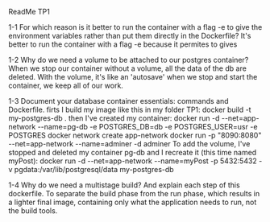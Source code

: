 ReadMe TP1

1-1 For which reason is it better to run the container with a flag -e to give the environment variables rather than put them directly in the Dockerfile?
It's better to run the container with a flag -e because it permites to gives

1-2 Why do we need a volume to be attached to our postgres container?
When we stop our container without a volume, all the data of the db are deleted. With the volume, it's like an 'autosave' when we stop and start the container, we keep all of our work.

1-3 Document your database container essentials: commands and Dockerfile.
firts I build my image like this in my folder TP1: docker build -t my-postgres-db .
then I've created my container: docker run -d --net=app-network --name=pg-db -e POSTGRES_DB=db -e POSTGRES_USER=usr -e POSTGRES
docker network create app-network
docker run -p "8090:8080" --net=app-network --name=adminer -d adminer
To add the volume, I've stopped and deleted my container pg-db and I recreate it (this time named myPost): docker run -d --net=app-network --name=myPost -p 5432:5432 -v pgdata:/var/lib/postgresql/data my-postgres-db

1-4 Why do we need a multistage build? And explain each step of this dockerfile.
To separate the build phase from the run phase, which results in a lighter final image, containing only what the application needs to run, not the build tools.

